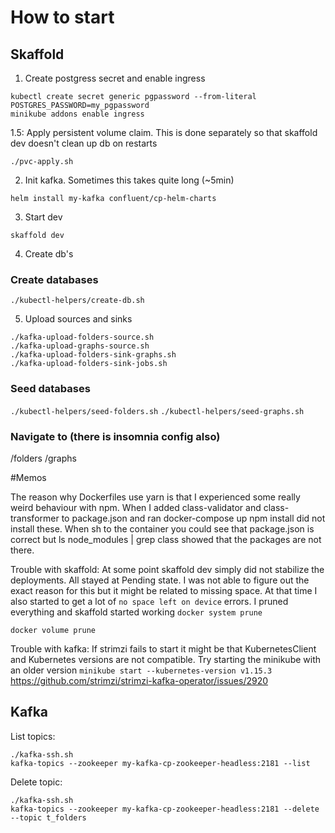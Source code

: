 # How to start

## Skaffold
1. Create postgress secret and enable ingress
```shell script
kubectl create secret generic pgpassword --from-literal POSTGRES_PASSWORD=my_pgpassword
minikube addons enable ingress
```

1.5: Apply persistent volume claim. This is done separately so that skaffold dev doesn't clean up db on restarts
```shell script
./pvc-apply.sh
```

2. Init kafka. Sometimes this takes quite long (~5min)
```shell script
helm install my-kafka confluent/cp-helm-charts
```

3. Start dev
```shell script
skaffold dev
```

4. Create db's

### Create databases
```shell script
./kubectl-helpers/create-db.sh
```

5. Upload sources and sinks
```shell script
./kafka-upload-folders-source.sh
./kafka-upload-graphs-source.sh
./kafka-upload-folders-sink-graphs.sh
./kafka-upload-folders-sink-jobs.sh
```

### Seed databases

`./kubectl-helpers/seed-folders.sh`
`./kubectl-helpers/seed-graphs.sh`

### Navigate to (there is insomnia config also)

<minikube-ip>/folders
<minikube-ip>/graphs

#Memos

The reason why Dockerfiles use yarn is that I experienced some really weird behaviour with npm. When I added
class-validator and class-transformer to package.json and ran docker-compose up npm install did not install
these. When sh to the container you could see that package.json is correct but ls node_modules | grep class
showed that the packages are not there.

Trouble with skaffold: At some point skaffold dev simply did not stabilize the deployments. All stayed at Pending
state. I was not able to figure out the exact reason for this but it might be related to missing space. At 
that time I also started to get a lot of `no space left on device` errors. I pruned everything and skaffold started
working
`docker system prune`

`docker volume prune`

Trouble with kafka: If strimzi fails to start it might be that KubernetesClient and Kubernetes versions are not
compatible. Try starting the minikube with an older version `minikube start --kubernetes-version v1.15.3`
https://github.com/strimzi/strimzi-kafka-operator/issues/2920

## Kafka

List topics:
```shell script
./kafka-ssh.sh
kafka-topics --zookeeper my-kafka-cp-zookeeper-headless:2181 --list
```

Delete topic:
```shell script
./kafka-ssh.sh
kafka-topics --zookeeper my-kafka-cp-zookeeper-headless:2181 --delete --topic t_folders
```
